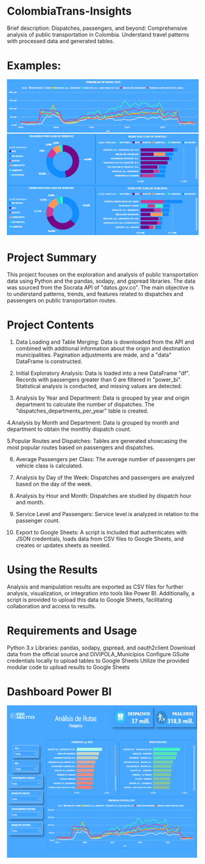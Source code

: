 # ColombiaTrans-Insights
Brief description: Dispatches, passengers, and beyond: Comprehensive analysis of public transportation in Colombia. Understand travel patterns with processed data and generated tables.
# Examples:
<img src="https://github.com/Pking31/ColombiaTrans-Insights/blob/8bc4f7b7b14cc37299f0d2f7b4f47d10ee1984ae/images/tend.png" alt="Texto alternativo" >
<img src="https://github.com/Pking31/ColombiaTrans-Insights/blob/8bc4f7b7b14cc37299f0d2f7b4f47d10ee1984ae/images/clases.png" alt="Texto alternativo">

# Project Summary
This project focuses on the exploration and analysis of public transportation data using Python and the pandas, sodapy, and gspread libraries. The data was sourced from the Socrata API of "datos.gov.co". The main objective is to understand patterns, trends, and features related to dispatches and passengers on public transportation routes.

# Project Contents

1. Data Loading and Table Merging: Data is downloaded from the API and combined with additional information about the origin and destination municipalities. Pagination adjustments are made, and a "data" DataFrame is constructed.
2. Initial Exploratory Analysis: Data is loaded into a new DataFrame "df". Records with passengers greater than 0 are filtered in "power_bi". Statistical analysis is conducted, and missing values are detected.
   
3. Analysis by Year and Department: Data is grouped by year and origin department to calculate the number of dispatches. The "dispatches_departments_per_year" table is created.
   
4.Analysis by Month and Department: Data is grouped by month and department to obtain the monthly dispatch count.

5.Popular Routes and Dispatches: Tables are generated showcasing the most popular routes based on passengers and dispatches.

6. Average Passengers per Class: The average number of passengers per vehicle class is calculated.
   
8. Analysis by Day of the Week: Dispatches and passengers are analyzed based on the day of the week.
   
10. Analysis by Hour and Month: Dispatches are studied by dispatch hour and month.
 
12. Service Level and Passengers: Service level is analyzed in relation to the passenger count.
    
14. Export to Google Sheets: A script is included that authenticates with JSON credentials, loads data from CSV files to Google Sheets, and creates or updates sheets as needed.

# Using the Results
Analysis and manipulation results are exported as CSV files for further analysis, visualization, or integration into tools like Power BI. Additionally, a script is provided to upload this data to Google Sheets, facilitating collaboration and access to results.

# Requirements and Usage

Python 3.x
Libraries: pandas, sodapy, gspread, and oauth2client
Download data from the official source and DIVIPOLA_Municipios
Configure GSuite credentials locally to upload tables to Google Sheets
Utilize the provided modular code to upload results to Google Sheets
# Dashboard Power BI
<img src="https://github.com/Pking31/ColombiaTrans-Insights/blob/20fccb039318a00c2d04bbaaf2e271b811c90ef8/images/dashboard.png" alt="Texto alternativo" width="500" height="400">
